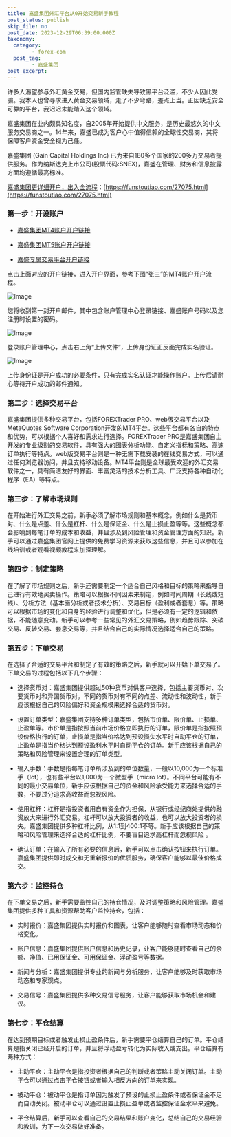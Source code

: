 ```yaml
---
title: 嘉盛集团外汇平台从0开始交易新手教程
post_status: publish
skip_file: no
post_date: 2023-12-29T06:39:00.000Z
taxonomy:
  category:
        - forex-com
  post_tag:
        - 嘉盛集团
post_excerpt: 
---
```

许多人渴望参与外汇黄金交易，但国内监管缺失导致黑平台泛滥，不少人因此受骗。我本人也曾寻求进入黄金交易领域，走了不少弯路，差点上当。正因缺乏安全可靠的平台，我迟迟未能踏入这个领域。

嘉盛集团在业内颇具知名度，自2005年开始提供中文服务，是历史最悠久的中文服务交易商之一。14年来，嘉盛已成为客户心中值得信赖的全球性交易商，其将保障客户资金安全视为己任。

嘉盛集团 (Gain Capital Holdings Inc) 已为来自180多个国家的200多万交易者提供服务。作为纳斯达克上市公司(股票代码:SNEX)，嘉盛在管理、财务和信息披露方面均遵循最高标准。

[嘉盛集团更详细开户，出入金流程](https://funstoutiao.com/27075.html)：[https://funstoutiao.com/27075.html](https://funstoutiao.com/27075.html)

### 第一步：开设账户

* [嘉盛集团MT4账户开户链接](https://s.ssgg.net/jsmt4)

* [嘉盛集团MT5账户开户链接](https://s.ssgg.net/jsmt5)

* [嘉盛专属交易平台开户链接](https://s.ssgg.net/js)

点击上面对应的开户链接，进入开户界面，参考下图“张三”的MT4账户开户流程。

![Image](https://prod-files-secure.s3.us-west-2.amazonaws.com/39ed1227-6d7d-4570-be36-9ccd4a2c4241/7a167aea-686b-400d-af59-4e18eb607a40/640.png?X-Amz-Algorithm=AWS4-HMAC-SHA256&X-Amz-Content-Sha256=UNSIGNED-PAYLOAD&X-Amz-Credential=ASIAZI2LB466UKKV5NBP%2F20250408%2Fus-west-2%2Fs3%2Faws4_request&X-Amz-Date=20250408T161308Z&X-Amz-Expires=3600&X-Amz-Security-Token=IQoJb3JpZ2luX2VjEAAaCXVzLXdlc3QtMiJIMEYCIQDu1HhWVQu3MIiaCyOW1kNqyUT6kPNvyn5ZFHeVAKBk%2FgIhAJKaIVzdHwbtgd%2B4tgRRQZ9IOwoy0JCGCqxOW6lvbkM9Kv8DCHkQABoMNjM3NDIzMTgzODA1IgzefnFSgBazUouE79Qq3ANIv0HAYCQ6YpS2M%2BXTCqreHOAMeooAiaXqYSbbx2PaemmYzzPxAHLMyEZ0d7uHaBqznu2utcSqp57E4RJK4kk0Lttfxl8l8tZc53bVJRSvhiV%2BiRtQbMrwVN6m%2FH6nU1u8y8U7MBV8tLvVx79%2BgQe%2FUE3p7jZg8NvhhqMmVQkItPP5dn6JFykaVvcTmUVGRzEoJ7wXWoIGOJOg5M2phylEdl%2B7PTthlHaE8PA7qsoXgYG%2B%2BVyLDNfSMz3o1won4gMueS52X2oFjpFFx9egZvnaPHQT90NW489jpS36aBCOh5RBALVU6QGGZqxNTrMYERdt%2FCIfGXPNlbdNrlK%2FJRfU6XsVrweIGcIFxG68JjFCThqY8KTFxmOEES5MrRGVuyYSk%2FBsf1vuLBA%2Bdg7d5j4dqXI9vlN9IC8XzFVXNogYKIMwhhxiE1ys0DJj59JHRw4qkDm0uGARxGzsjgH3doU1kPA7GtKOuy4i5ANfgvnfi%2FoLKE9scnXIjXdJ2SghnSCQv%2F1XHG0FCFCdOCg2Td4uYkV85yVUCJVFa2OZKKfT877H5XmDwnsiGduZm%2FSOQpMKsTrOwJnzKjkfHYnPDAs7yTEZ670KCgmIOfhk7CKHU8sSFb0x9ursaG%2BdDDCDhdW%2FBjqkAfPdIG1w1eXnqxqIlXGhZi08z%2FGQ%2B9tpidI6HNk0Sfk51dzf7IzTx1%2BDw5oqRG0EFshetgYgFoOCEx48eNw6R4IdUnGBGKUz64ETW8LqGsVgFu5yxmANVefeKxc%2FD1023hS7FkZ2zNJEa9zmmQ9u4bQREI6kwumW8sFtOAkz%2BfIoiebrnyC%2B%2FmeUeOWt7EVjyKRzAtRzFWn32jw0PlS8yYvNIjoS&X-Amz-Signature=26167d7f8a71525ea51e58cd5a06f451115f646a89bec5ea113c96aa4219f6d2&X-Amz-SignedHeaders=host&x-id=GetObject)

您将收到第一封开户邮件，其中包含账户管理中心登录链接、嘉盛账户号码以及您注册时设置的密码。

![Image](https://prod-files-secure.s3.us-west-2.amazonaws.com/39ed1227-6d7d-4570-be36-9ccd4a2c4241/eaa1c6b3-2877-4284-a0e1-530e222c27fb/image.png?X-Amz-Algorithm=AWS4-HMAC-SHA256&X-Amz-Content-Sha256=UNSIGNED-PAYLOAD&X-Amz-Credential=ASIAZI2LB466UKKV5NBP%2F20250408%2Fus-west-2%2Fs3%2Faws4_request&X-Amz-Date=20250408T161308Z&X-Amz-Expires=3600&X-Amz-Security-Token=IQoJb3JpZ2luX2VjEAAaCXVzLXdlc3QtMiJIMEYCIQDu1HhWVQu3MIiaCyOW1kNqyUT6kPNvyn5ZFHeVAKBk%2FgIhAJKaIVzdHwbtgd%2B4tgRRQZ9IOwoy0JCGCqxOW6lvbkM9Kv8DCHkQABoMNjM3NDIzMTgzODA1IgzefnFSgBazUouE79Qq3ANIv0HAYCQ6YpS2M%2BXTCqreHOAMeooAiaXqYSbbx2PaemmYzzPxAHLMyEZ0d7uHaBqznu2utcSqp57E4RJK4kk0Lttfxl8l8tZc53bVJRSvhiV%2BiRtQbMrwVN6m%2FH6nU1u8y8U7MBV8tLvVx79%2BgQe%2FUE3p7jZg8NvhhqMmVQkItPP5dn6JFykaVvcTmUVGRzEoJ7wXWoIGOJOg5M2phylEdl%2B7PTthlHaE8PA7qsoXgYG%2B%2BVyLDNfSMz3o1won4gMueS52X2oFjpFFx9egZvnaPHQT90NW489jpS36aBCOh5RBALVU6QGGZqxNTrMYERdt%2FCIfGXPNlbdNrlK%2FJRfU6XsVrweIGcIFxG68JjFCThqY8KTFxmOEES5MrRGVuyYSk%2FBsf1vuLBA%2Bdg7d5j4dqXI9vlN9IC8XzFVXNogYKIMwhhxiE1ys0DJj59JHRw4qkDm0uGARxGzsjgH3doU1kPA7GtKOuy4i5ANfgvnfi%2FoLKE9scnXIjXdJ2SghnSCQv%2F1XHG0FCFCdOCg2Td4uYkV85yVUCJVFa2OZKKfT877H5XmDwnsiGduZm%2FSOQpMKsTrOwJnzKjkfHYnPDAs7yTEZ670KCgmIOfhk7CKHU8sSFb0x9ursaG%2BdDDCDhdW%2FBjqkAfPdIG1w1eXnqxqIlXGhZi08z%2FGQ%2B9tpidI6HNk0Sfk51dzf7IzTx1%2BDw5oqRG0EFshetgYgFoOCEx48eNw6R4IdUnGBGKUz64ETW8LqGsVgFu5yxmANVefeKxc%2FD1023hS7FkZ2zNJEa9zmmQ9u4bQREI6kwumW8sFtOAkz%2BfIoiebrnyC%2B%2FmeUeOWt7EVjyKRzAtRzFWn32jw0PlS8yYvNIjoS&X-Amz-Signature=f35de39051e1be60ff22a00ac429834dcc2eec6b129c84eb6bc85698bfe3e45f&X-Amz-SignedHeaders=host&x-id=GetObject)

登录账户管理中心，点击右上角“上传文件”，上传身份证正反面完成实名验证。

![Image](https://prod-files-secure.s3.us-west-2.amazonaws.com/39ed1227-6d7d-4570-be36-9ccd4a2c4241/54090639-09fc-46b4-a135-e0289f707147/image.png?X-Amz-Algorithm=AWS4-HMAC-SHA256&X-Amz-Content-Sha256=UNSIGNED-PAYLOAD&X-Amz-Credential=ASIAZI2LB466UKKV5NBP%2F20250408%2Fus-west-2%2Fs3%2Faws4_request&X-Amz-Date=20250408T161308Z&X-Amz-Expires=3600&X-Amz-Security-Token=IQoJb3JpZ2luX2VjEAAaCXVzLXdlc3QtMiJIMEYCIQDu1HhWVQu3MIiaCyOW1kNqyUT6kPNvyn5ZFHeVAKBk%2FgIhAJKaIVzdHwbtgd%2B4tgRRQZ9IOwoy0JCGCqxOW6lvbkM9Kv8DCHkQABoMNjM3NDIzMTgzODA1IgzefnFSgBazUouE79Qq3ANIv0HAYCQ6YpS2M%2BXTCqreHOAMeooAiaXqYSbbx2PaemmYzzPxAHLMyEZ0d7uHaBqznu2utcSqp57E4RJK4kk0Lttfxl8l8tZc53bVJRSvhiV%2BiRtQbMrwVN6m%2FH6nU1u8y8U7MBV8tLvVx79%2BgQe%2FUE3p7jZg8NvhhqMmVQkItPP5dn6JFykaVvcTmUVGRzEoJ7wXWoIGOJOg5M2phylEdl%2B7PTthlHaE8PA7qsoXgYG%2B%2BVyLDNfSMz3o1won4gMueS52X2oFjpFFx9egZvnaPHQT90NW489jpS36aBCOh5RBALVU6QGGZqxNTrMYERdt%2FCIfGXPNlbdNrlK%2FJRfU6XsVrweIGcIFxG68JjFCThqY8KTFxmOEES5MrRGVuyYSk%2FBsf1vuLBA%2Bdg7d5j4dqXI9vlN9IC8XzFVXNogYKIMwhhxiE1ys0DJj59JHRw4qkDm0uGARxGzsjgH3doU1kPA7GtKOuy4i5ANfgvnfi%2FoLKE9scnXIjXdJ2SghnSCQv%2F1XHG0FCFCdOCg2Td4uYkV85yVUCJVFa2OZKKfT877H5XmDwnsiGduZm%2FSOQpMKsTrOwJnzKjkfHYnPDAs7yTEZ670KCgmIOfhk7CKHU8sSFb0x9ursaG%2BdDDCDhdW%2FBjqkAfPdIG1w1eXnqxqIlXGhZi08z%2FGQ%2B9tpidI6HNk0Sfk51dzf7IzTx1%2BDw5oqRG0EFshetgYgFoOCEx48eNw6R4IdUnGBGKUz64ETW8LqGsVgFu5yxmANVefeKxc%2FD1023hS7FkZ2zNJEa9zmmQ9u4bQREI6kwumW8sFtOAkz%2BfIoiebrnyC%2B%2FmeUeOWt7EVjyKRzAtRzFWn32jw0PlS8yYvNIjoS&X-Amz-Signature=7827ca2f03e0e85ce7fb130071296b24986ee33c138c19932e5b717102027b6e&X-Amz-SignedHeaders=host&x-id=GetObject)

上传身份证是开户成功的必要条件，只有完成实名认证才能操作账户。上传后请耐心等待开户成功的邮件通知。

### 第二步：选择交易平台

嘉盛集团提供多种交易平台，包括FOREXTrader PRO、web版交易平台以及MetaQuotes Software Corporation开发的MT4平台。这些平台都有各自的特点和优势，可以根据个人喜好和需求进行选择。FOREXTrader PRO是嘉盛集团自主开发的专业级别的交易软件，具有强大的图表分析功能、自定义指标和策略、高速订单执行等特点。web版交易平台则是一种无需下载安装的在线交易方式，可以通过任何浏览器访问，并且支持移动设备。MT4平台则是全球最受欢迎的外汇交易软件之一，具有简洁友好的界面、丰富灵活的技术分析工具、广泛支持各种自动化程序（EA）等特点。

### 第三步：了解市场规则

在开始进行外汇交易之前，新手必须了解市场规则和基本概念，例如什么是货币对、什么是点差、什么是杠杆、什么是保证金、什么是止损止盈等等。这些概念都会影响到每笔订单的成本和收益，并且涉及到风险管理和资金管理方面的知识。新手可以通过嘉盛集团官网上提供的免费学习资源来获取这些信息，并且可以参加在线培训或者观看视频教程来加深理解。

### 第四步：制定策略

在了解了市场规则之后，新手还需要制定一个适合自己风格和目标的策略来指导自己进行有效地买卖操作。策略可以根据不同因素来制定，例如时间周期（长线或短线）、分析方法（基本面分析或者技术分析）、交易目标（盈利或者套息）等。策略可以根据市场的变化和自身的经验进行调整和优化，但是必须有一定的逻辑和依据，不能随意变动。新手可以参考一些常见的外汇交易策略，例如趋势跟踪、突破交易、反转交易、套息交易等，并且结合自己的实际情况选择适合自己的策略。

### 第五步：下单交易

在选择了合适的交易平台和制定了有效的策略之后，新手就可以开始下单交易了。下单交易的过程包括以下几个步骤：

* 选择货币对：嘉盛集团提供超过50种货币对供客户选择，包括主要货币对、次要货币对和异国货币对。不同的货币对有不同的点差、流动性和波动性，新手应该根据自己的风险偏好和资金规模来选择合适的货币对。

* 设置订单类型：嘉盛集团支持多种订单类型，包括市价单、限价单、止损单、止盈单等。市价单是指按照当前市场价格立即执行的订单，限价单是指按照预设价格执行的订单，止损单是指当价格达到预设损失水平时自动平仓的订单，止盈单是指当价格达到预设盈利水平时自动平仓的订单。新手应该根据自己的策略和风险管理来设置合理的订单类型。

* 输入手数：手数是指每笔订单所涉及到的单位数量，一般以10,000为一个标准手（lot），也有些平台以1,000为一个微型手（micro lot）。不同平台可能有不同的最小交易单位，新手应该根据自己的资金和风险承受能力来选择合适的手数，不要过分追求高收益而忽视风险。

* 使用杠杆：杠杆是指投资者用自有资金作为担保，从银行或经纪商处提供的融资放大来进行外汇交易。杠杆可以放大投资者的收益，也可以放大投资者的损失。嘉盛集团提供多种杠杆比例，从1:1到400:1不等。新手应该根据自己的策略和风险管理来选择合适的杠杆比例，不要盲目追求高杠杆而忽视风险 。

* 确认订单：在输入了所有必要的信息后，新手可以点击确认按钮来执行订单。嘉盛集团提供即时成交和无重新报价的优质服务，确保客户能够以最佳价格成交。

### 第六步：监控持仓

在下单交易之后，新手需要监控自己的持仓情况，及时调整策略和风险管理。嘉盛集团提供多种工具和资源帮助客户监控持仓，包括：

* 实时报价：嘉盛集团提供实时报价和图表，让客户能够随时查看市场动态和价格变化。

* 账户信息：嘉盛集团提供账户信息和历史记录，让客户能够随时查看自己的余额、净值、已用保证金、可用保证金、浮动盈亏等数据。

* 新闻与分析：嘉盛集团提供专业的新闻与分析服务，让客户能够及时获取市场动态和专家观点。

* 交易信号：嘉盛集团提供多种交易信号服务，让客户能够获取市场机会和建议。

### 第七步：平仓结算

在达到预期目标或者触发止损止盈条件后，新手需要平仓结算自己的订单。平仓结算是指关闭已经开启的订单，并且将浮动盈亏转化为实际收入或支出。平仓结算有两种方式：

* 主动平仓：主动平仓是指投资者根据自己的判断或者策略主动关闭订单。主动平仓可以通过点击平仓按钮或者输入相反方向的订单来实现。

* 被动平仓：被动平仓是指订单因为触发了预设的止损止盈条件或者保证金不足而自动关闭。被动平仓可以通过设置止损止盈单或者监控保证金水平来避免。

* 平仓结算后，新手可以查看自己的交易结果和账户变化，总结自己的交易经验和教训，为下一次交易做好准备。